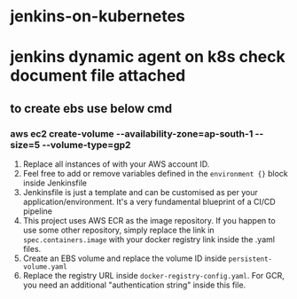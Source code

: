 # jenkins-on-kubernetes
# jenkins dynamic agent on k8s check document file attached 
## to create ebs use below cmd 
### aws ec2 create-volume --availability-zone=ap-south-1 --size=5 --volume-type=gp2
1. Replace all instances of <account-id> with your AWS account ID.
2. Feel free to add or remove variables defined in the ```environment {}``` block inside Jenkinsfile
3. Jenkinsfile is just a template and can be customised as per your application/environment. It's a very fundamental blueprint of a CI/CD pipeline
4. This project uses AWS ECR as the image repository. If you happen to use some other repository, simply replace the link in ```spec.containers.image``` with your docker registry link inside the .yaml files.
5. Create an EBS volume and replace the volume ID inside ```persistent-volume.yaml```
6. Replace the registry URL inside ```docker-registry-config.yaml```. For GCR, you need an additional "authentication string" inside this file.
